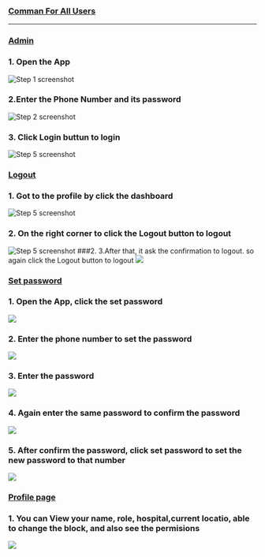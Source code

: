 


### [Comman For All Users](https://app.tango.us/app/workflow/f5f65b47-4054-439a-bb55-fae3e888ae01?utm_source=markdown&utm_medium=markdown&utm_campaign=workflow%20export%20links)

***





### [Admin](https://app.tango.us/app/workflow/f5f65b47-4054-439a-bb55-fae3e888ae01?utm_source=markdown&utm_medium=markdown&utm_campaign=workflow%20export%20links)

### 1. Open the App
![Step 1 screenshot](https://raw.githubusercontent.com/thamizh133/programs/refs/heads/main/Screenshot_2025-07-17-09-03-55-08_de33487ef15be654bb89b527b0c82426.jpg)


### 2.Enter the  Phone Number and its password
![Step 2 screenshot](https://raw.githubusercontent.com/thamizh133/programs/refs/heads/main/Screenshot_2025-07-17-09-04-06-80_de33487ef15be654bb89b527b0c82426.jpg)

### 3. Click Login buttun to login

![Step 5 screenshot](https://raw.githubusercontent.com/thamizh133/programs/refs/heads/main/Screenshot_2025-07-17-09-04-20-49_de33487ef15be654bb89b527b0c82426.jpg)



### [Logout](https://app.tango.us/app/workflow/f5f65b47-4054-439a-bb55-fae3e888ae01?utm_source=markdown&utm_medium=markdown&utm_campaign=workflow%20export%20links)


### 1. Got to the profile by click the dashboard

![Step 5 screenshot](https://raw.githubusercontent.com/thamizh133/programs/refs/heads/main/Screenshot_2025-07-17-09-04-20-49_de33487ef15be654bb89b527b0c82426.jpg)
### 2. On the right corner to click the Logout button to logout

![Step 5 screenshot](https://raw.githubusercontent.com/thamizh133/programs/refs/heads/main/Screenshot_2025-07-17-09-09-37-84_de33487ef15be654bb89b527b0c82426.jpg)
###2. 3.After that, it ask the confirmation to logout. so again click the Logout button to logout 
![](https://raw.githubusercontent.com/thamizh133/programs/refs/heads/main/Screenshot_2025-07-17-09-09-42-04_de33487ef15be654bb89b527b0c82426.jpg)



### [Set password](https://app.tango.us/app/workflow/f5f65b47-4054-439a-bb55-fae3e888ae01?utm_source=markdown&utm_medium=markdown&utm_campaign=workflow%20export%20links)

### 1. Open the App, click the set password
![](https://raw.githubusercontent.com/thamizh133/programs/refs/heads/main/Screenshot_2025-07-19-11-08-12-29_de33487ef15be654bb89b527b0c82426.jpg)


### 2. Enter the phone number to set the password


![](https://raw.githubusercontent.com/thamizh133/programs/refs/heads/main/Screenshot_2025-07-19-11-08-26-79_de33487ef15be654bb89b527b0c82426.jpg)

### 3. Enter the password
![](https://raw.githubusercontent.com/thamizh133/programs/refs/heads/main/Screenshot_2025-07-19-11-08-41-14_de33487ef15be654bb89b527b0c82426.jpg)

### 4. Again enter the same password to confirm the password
![](https://raw.githubusercontent.com/thamizh133/programs/refs/heads/main/Screenshot_2025-07-19-11-08-37-05_de33487ef15be654bb89b527b0c82426.jpg)

### 5. After confirm the password, click set password to set the new password to that number
![](https://raw.githubusercontent.com/thamizh133/programs/refs/heads/main/Screenshot_2025-07-19-11-09-23-61_de33487ef15be654bb89b527b0c82426.jpg)

### [Profile page](https://app.tango.us/app/workflow/f5f65b47-4054-439a-bb55-fae3e888ae01?utm_source=markdown&utm_medium=markdown&utm_campaign=workflow%20export%20links)

### 1. You can View your name, role, hospital,current locatio,  able to change the block, and also see the permisions
![](https://raw.githubusercontent.com/thamizh133/programs/refs/heads/main/Screenshot_2025-07-19-11-23-24-52_de33487ef15be654bb89b527b0c82426.jpg)
